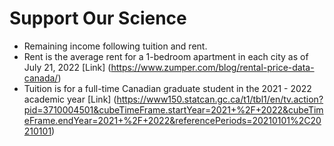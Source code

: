 # Support Our Science


* Remaining income following tuition and rent. 
* Rent is the average rent for a 1-bedroom apartment in each city as of July 21, 2022 [Link] (https://www.zumper.com/blog/rental-price-data-canada/)
* Tuition is for a full-time Canadian graduate student in the 2021 - 2022 academic year [Link] (https://www150.statcan.gc.ca/t1/tbl1/en/tv.action?pid=3710004501&cubeTimeFrame.startYear=2021+%2F+2022&cubeTimeFrame.endYear=2021+%2F+2022&referencePeriods=20210101%2C20210101)
